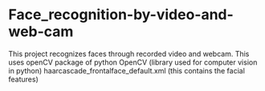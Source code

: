 # Face_recognition-by-video-and-web-cam
This project recognizes faces through recorded video and webcam. This uses openCV package of python
OpenCV
(library used for computer vision in python)
haarcascade_frontalface_default.xml
(this contains the facial features)
